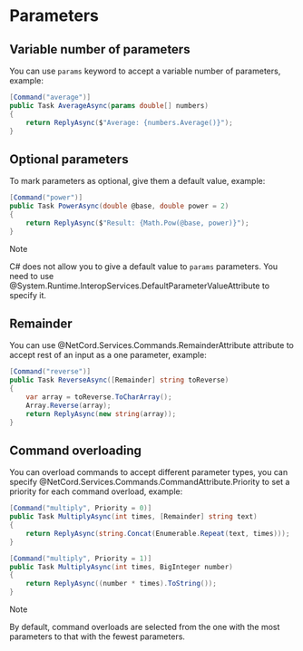# Parameters

## Variable number of parameters
You can use `params` keyword to accept a variable number of parameters, example:
```cs
[Command("average")]
public Task AverageAsync(params double[] numbers)
{
    return ReplyAsync($"Average: {numbers.Average()}");
}
```

## Optional parameters
To mark parameters as optional, give them a default value, example:
```cs
[Command("power")]
public Task PowerAsync(double @base, double power = 2)
{
    return ReplyAsync($"Result: {Math.Pow(@base, power)}");
}
```

> [!NOTE]
> C# does not allow you to give a default value to `params` parameters. You need to use @System.Runtime.InteropServices.DefaultParameterValueAttribute to specify it.

## Remainder
You can use @NetCord.Services.Commands.RemainderAttribute attribute to accept rest of an input as a one parameter, example:
```cs
[Command("reverse")]
public Task ReverseAsync([Remainder] string toReverse)
{
    var array = toReverse.ToCharArray();
    Array.Reverse(array);
    return ReplyAsync(new string(array));
}
```

## Command overloading
You can overload commands to accept different parameter types, you can specify @NetCord.Services.Commands.CommandAttribute.Priority to set a priority for each command overload, example:
```cs
[Command("multiply", Priority = 0)]
public Task MultiplyAsync(int times, [Remainder] string text)
{
    return ReplyAsync(string.Concat(Enumerable.Repeat(text, times)));
}

[Command("multiply", Priority = 1)]
public Task MultiplyAsync(int times, BigInteger number)
{
    return ReplyAsync((number * times).ToString());
}
```

> [!NOTE]
> By default, command overloads are selected from the one with the most parameters to that with the fewest parameters.